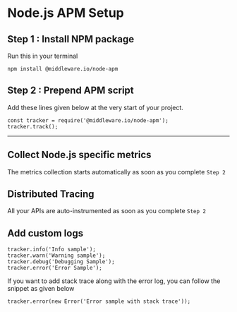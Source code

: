 # Node.js APM Setup


## Step 1 : Install NPM package

Run this in your terminal
```
npm install @middleware.io/node-apm
```

## Step 2 : Prepend APM script

Add these lines given below at the very start of your project.

```
const tracker = require('@middleware.io/node-apm');
tracker.track();
```
---------------------

## Collect Node.js specific metrics

The metrics collection starts automatically as soon as you complete `Step 2`


## Distributed Tracing

All your APIs are auto-instrumented as soon as you complete `Step 2`


## Add custom logs

```
tracker.info('Info sample');
tracker.warn('Warning sample');
tracker.debug('Debugging Sample');
tracker.error('Error Sample');
```

If you want to add stack trace along with the error log, you can follow the snippet as given below

```
tracker.error(new Error('Error sample with stack trace'));
```